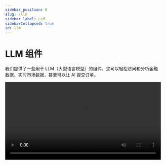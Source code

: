 ```yaml
---
sidebar_position: 6
slug: /llm
sidebar_label: LLM
sidebarCollapsed: true
id: llm
---
```


# LLM 组件

我们提供了一些用于 LLM（大型语言模型）的组件，您可以轻松访问和分析金融数据、实时市场数据，甚至可以让 AI 提交订单。

<video src="https://pub.lbkrs.com/files/202503/SGozJNWBfYpta73i/longport-mcp.mp4" width="100%" autoplay loop controls  />

是的，您可以通过 LongPort OpenAPI 使用我们的 LLM 组件，今天就开始吧！

## LLMs 文本

OpenAPI 文档遵循 [LLMs 文本](https://llmstxt.org/) 提供 [llms.txt](https://open.longportapp.com/llms.txt) 以及每个文档的 Markdown 文件，基于这个 LLMs 文本，你可以为 AI 提供 LongPort OpenAPI 完整的文档字典作为 AI 辅助生成开发的参考信息，这样 AI 能生成出来的代码可以更准确。

- [https://open.longportapp.com/llms.txt](https://open.longportapp.com/llms.txt) - 大约 2104 个 token。

我们的每个文档也都提供 Markdown 格式，当您访问它们时，只需在 URL 后添加 `.md` 后缀。

例如：

- https://open.longportapp.com/docs/getting-started.md
- https://open.longportapp.com/docs/quote/pull/static.md

### 演示

<video src="https://assets.lbctrl.com/uploads/ba6e849f-543d-4cb2-a6de-b0405124acb5/92fcb37035f4cc6fea390f63d18da7b5.mp4" width="100%" autoplay loop controls  />

### Cursor 内使用

打开 Cursor，打开命令面板（`Command + Shift + P`）搜索并选择 **Add New Custom Docs**，并在出来的对话框中输入 LongPort OpenAPI 的 LLMs Text 地址：

```
https://open.longportapp.com/llms.txt
```

添加成功后，Cursor Settings 里面会是这样：

<img src="https://assets.lbctrl.com/uploads/5d5d037f-d8fb-42ed-aa5e-6c59bd65d066/scr-20250423-qrgl.png" />

接下来你可以在 AI 的会话中，**@Add Context** 的 `docs` 菜单下选择刚才添加的 Docs，这样接下来与 AI 的会话中，AI 将会使用这些文档作为上下文。

<img src="https://assets.lbctrl.com/uploads/4c3c37d5-ead7-4854-8c8d-e8e77cdcd967/scr-20250423-qoxl.png" />

## MCP

我们正在为 LongPort OpenAPI 构建 [MCP](https://modelcontextprotocol.io/) 实现（基于我们的 SDK），您可以在支持 [MCP](https://modelcontextprotocol.io/) 的每个平台上使用它。

并且在我们的 GitHub 组织中也是开源的。

[https://github.com/longportapp/openapi](https://github.com/longportapp/openapi/tree/main/mcp)

### 安装

开始之前阅读 [快速开始](/docs/getting-started) 并获得您的 `LONGPORT_APP_KEY`、`LONGPORT_APP_SECRET` 和 `LONGPORT_ACCESS_TOKEN`。

#### macOS 或 Linux

你可以在“终端”下面运行下面的脚本来直接安装：

```bash
curl -sSL https://raw.githubusercontent.com/longportapp/openapi/refs/heads/main/mcp/install | bash
```

脚本执行完后，`longport-mcp` 将会安装到 `/usr/local/bin/` 目录下，运行下面的命令验证是否正确：

```bash
longport-mcp -h
```

#### Windows

请访问 [https://github.com/longportapp/openapi/releases](https://github.com/longportapp/openapi/releases) 下载 `longport-mcp-x86_64-pc-windows-msvc.zip` 并解压获得 `longport-mcp.exe`。

### 示例提示

完成服务器设置并连接后，您可以与 AI 进行以下对话：

- AAPL 和 TSLA 股票的当前价格是多少？
- 特斯拉在过去一个月的表现如何？
- 查一下港股、美股主要指数的最新行情数据。
- 查一下 TSLA 和 AAPL 在过去一年的股票价格历史。
- 比较 TSLA、AAPL 和 NVDA 在过去 3 个月的表现。
- 为我持有的股票生成投资组合表现图表，并返回数据表和饼图（直接返回结果，不要生成代码）。
- 检查我持有股票的最新价格，如果下跌/上涨超过 3%，以市场价格卖出（如果下跌）或买入（如果上涨）三分之一。

### Cursor 内使用

打开命令面板（`Command + Shift + P`），选择 **Cursor Settings** 进入 Cursor Settings 界面，并选择 **MCP Servers** 点击 **Add new global MCP server** 按钮。

在打开的 `mcp.json` 文件中增加下面的内容，请替换 `your-app-key`、`your-app-secret` 和 `your-access-token` 为您的实际值：

```json
{
  "mcpServers": {
    "longport-mcp": {
      "command": "/usr/local/bin/longport-mcp",
      "env": {
        "LONGPORT_APP_KEY": "your-app-key",
        "LONGPORT_APP_SECRET": "your-app-secret",
        "LONGPORT_ACCESS_TOKEN": "your-access-token"
      }
    }
  }
}
```

效果演示:

<img src="https://assets.lbctrl.com/uploads/415db9a3-a5e7-4610-87d7-75cf7146c706/scr-20250423-menf.png" />

### Cherry Studio 配置

在这一部分，我们将向您展示如何在您的 AI 聊天中配置 LongPort MCP（截图使用了 [Cherry Studio](https://cherry-ai.com/)）。

**使用 STDIO 模式：**

确保您已经配置了环境变量并在系统中安装了 `longport-mcp` 命令行工具。

![](https://pub.lbkrs.com/files/202503/QRuojGfGL1Lay7rs/SCR-20250331-jajy.png)

**使用 SSE 模式：**

您必须先启动 SSE 服务器，可以使用以下命令：

```bash
longport-mcp --sse
```

然后配置您的 AI 聊天使用 `http://localhost:8000`。

![](https://pub.lbkrs.com/files/202503/PhUVovCsMqD2w2rL/SCR-20250319-snro.png)
